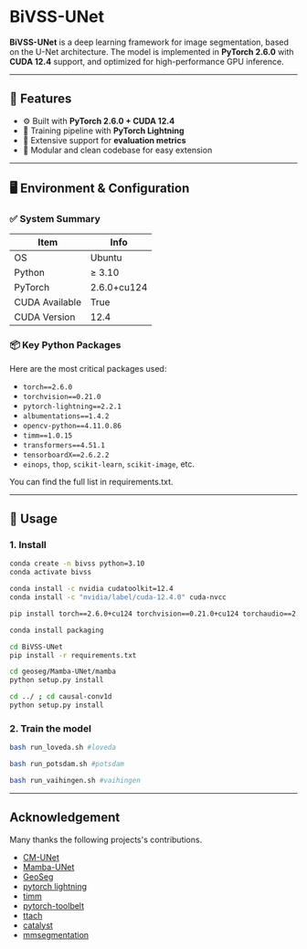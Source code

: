 # BiVSS-UNet

**BiVSS-UNet** is a deep learning framework for image segmentation, based on the U-Net architecture. The model is implemented in **PyTorch 2.6.0** with **CUDA 12.4** support, and optimized for high-performance GPU inference.

---

## 🚀 Features

- ⚙️ Built with **PyTorch 2.6.0 + CUDA 12.4**
- 🔁 Training pipeline with **PyTorch Lightning**
- 🧪 Extensive support for **evaluation metrics**
- 🧰 Modular and clean codebase for easy extension

---

## 🖥 Environment & Configuration

### ✅ System Summary

| Item              | Info                             |
|-------------------|----------------------------------|
| OS                | Ubuntu                           |
| Python            | ≥ 3.10                           |
| PyTorch           | 2.6.0+cu124                      |
| CUDA Available    | True                             |
| CUDA Version      | 12.4                             |

### 📦 Key Python Packages

Here are the most critical packages used:

- `torch==2.6.0`
- `torchvision==0.21.0`
- `pytorch-lightning==2.2.1`
- `albumentations==1.4.2`
- `opencv-python==4.11.0.86`
- `timm==1.0.15`
- `transformers==4.51.1`
- `tensorboardX==2.6.2.2`
- `einops`, `thop`, `scikit-learn`, `scikit-image`, etc.

You can find the full list in requirements.txt.

---


## 🧪 Usage

### 1. Install

```bash
conda create -n bivss python=3.10
conda activate bivss

conda install -c nvidia cudatoolkit=12.4
conda install -c "nvidia/label/cuda-12.4.0" cuda-nvcc

pip install torch==2.6.0+cu124 torchvision==0.21.0+cu124 torchaudio==2.6.0 -f https://download.pytorch.org/whl/torch_stable.html

conda install packaging

cd BiVSS-UNet
pip install -r requirements.txt

cd geoseg/Mamba-UNet/mamba
python setup.py install

cd ../ ; cd causal-conv1d
python setup.py install
```

### 2. Train the model

```bash
bash run_loveda.sh #loveda
```
```bash
bash run_potsdam.sh #potsdam
```
```bash
bash run_vaihingen.sh #vaihingen
```

---

## Acknowledgement

Many thanks the following projects's contributions.
- [CM-UNet](https://github.com/XiaoBuL/CM-UNet/tree/main)
- [Mamba-UNet](https://github.com/ziyangwang007/Mamba-UNet)
- [GeoSeg](https://github.com/WangLibo1995/GeoSeg)
- [pytorch lightning](https://www.pytorchlightning.ai/)
- [timm](https://github.com/rwightman/pytorch-image-models)
- [pytorch-toolbelt](https://github.com/BloodAxe/pytorch-toolbelt)
- [ttach](https://github.com/qubvel/ttach)
- [catalyst](https://github.com/catalyst-team/catalyst)
- [mmsegmentation](https://github.com/open-mmlab/mmsegmentation)
